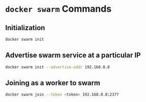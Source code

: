 # `docker swarm` Commands

## Initialization

```bash
docker swarm init
```

## Advertise swarm service at a particular IP

```bash
docker swarm init --advertise-addr 192.168.0.8
```

## Joining as a worker to swarm

```bash
docker swarm join --token <token> 192.168.0.8:2377
```
